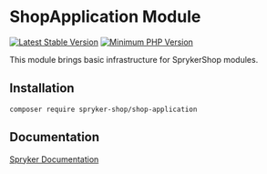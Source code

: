 # ShopApplication Module
[![Latest Stable Version](https://poser.pugx.org/spryker-shop/shop-application/v/stable.svg)](https://packagist.org/packages/spryker-shop/shop-application)
[![Minimum PHP Version](https://img.shields.io/badge/php-%3E%3D%208.2-8892BF.svg)](https://php.net/)

This module brings basic infrastructure for SprykerShop modules.

## Installation

```
composer require spryker-shop/shop-application
```

## Documentation

[Spryker Documentation](https://docs.spryker.com)

